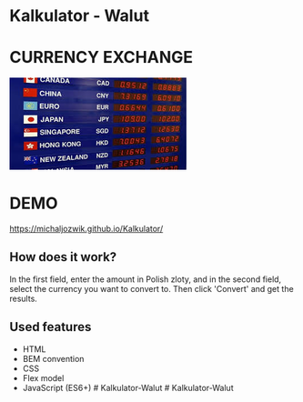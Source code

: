 ﻿# Kalkulator - Walut
# CURRENCY EXCHANGE

![a main page screenshot](/images/converter.png)

# DEMO

https://michaljozwik.github.io/Kalkulator/


## How does it work?
In the first field, enter the amount in Polish zloty, and in the second field, select the currency you want to convert to. Then click 'Convert' and get the results.


## Used features

- HTML
- BEM convention
- CSS
- Flex model
- JavaScript (ES6+)
#   K a l k u l a t o r - W a l u t 
 
 #   K a l k u l a t o r - W a l u t 
 
 
